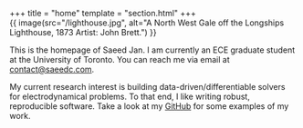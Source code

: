+++
title = "home"
template = "section.html"
+++
<br>
{{ image(src="/lighthouse.jpg", alt="A North West Gale off the Longships Lighthouse, 1873 Artist: John Brett.") }}
           

This is the homepage of Saeed Jan. I am currently an ECE graduate student at the University of Toronto. You can reach me via email at [contact@saeedc.com](mailto:contact@saeedc.com).

My current research interest is building data-driven/differentiable solvers for electrodynamical problems. To that end, I like writing robust, reproducible software. Take a look at my [GitHub](https://github.com/saeedece) for some examples of my work.
